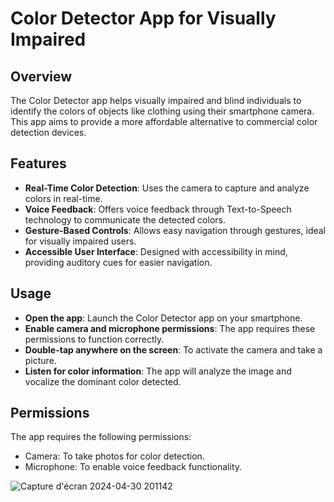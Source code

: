 # Color Detector App for Visually Impaired

## Overview
The Color Detector app helps visually impaired and blind individuals to identify the colors of objects like clothing using their smartphone camera. This app aims to provide a more affordable alternative to commercial color detection devices.

## Features

- **Real-Time Color Detection**: Uses the camera to capture and analyze colors in real-time.
- **Voice Feedback**: Offers voice feedback through Text-to-Speech technology to communicate the detected colors.
- **Gesture-Based Controls**: Allows easy navigation through gestures, ideal for visually impaired users.
- **Accessible User Interface**: Designed with accessibility in mind, providing auditory cues for easier navigation.

## Usage
- **Open the app**: Launch the Color Detector app on your smartphone.
- **Enable camera and microphone permissions**: The app requires these permissions to function correctly.
- **Double-tap anywhere on the screen**: To activate the camera and take a picture.
- **Listen for color information**: The app will analyze the image and vocalize the dominant color detected.

## Permissions
The app requires the following permissions:

- Camera: To take photos for color detection.
- Microphone: To enable voice feedback functionality.

![Capture d'écran 2024-04-30 201142](https://github.com/johannvig/Detection-color-blind-person/assets/102874093/55752f11-b57c-45f1-9ee3-1f77acc6ac16)
